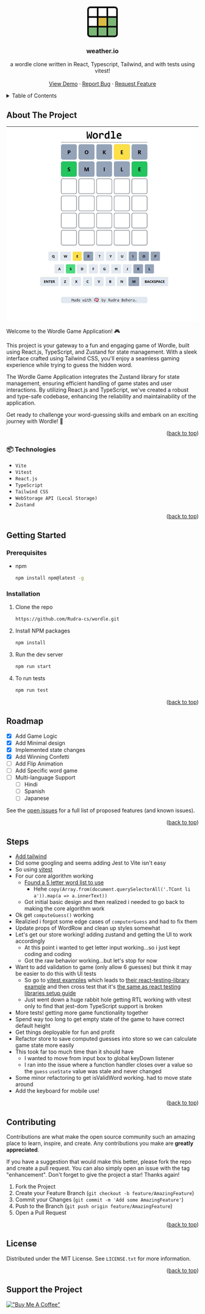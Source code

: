 <a name="readme-top"></a>

<!-- PROJECT LOGO -->
<br />
<div align="center">
  <a href="https://github.com/Rudra-cs/wordle">
    <img src="./public/wordle.svg" alt="Logo" width="80" height="80">
  </a>

  <h3 align="center">weather.io</h3>

  <p align="center">
    a wordle clone written in React, Typescript, Tailwind, and with tests using vitest!
    <br />
    <br />
    <a href="https://wordle-six-xi.vercel.app/">View Demo</a>
    ·
    <a href="https://github.com/Rudra-cs/wordle/issues">Report Bug</a>
    ·
    <a href="https://github.com/Rudra-cs/wordle/issues">Request Feature</a>
  </p>
</div>

<!-- TABLE OF CONTENTS -->
<details>
  <summary>Table of Contents</summary>
  <ol>
    <li>
      <a href="#about-the-project">About The Project</a>
      <ul>
        <li><a href="#technologies">Technologies</a></li>
      </ul>
    </li>
    <li>
      <a href="#getting-started">Getting Started</a>
      <ul>
        <li><a href="#prerequisites">Prerequisites</a></li>
        <li><a href="#installation">Installation</a></li>
      </ul>
    </li>
    <li><a href="#roadmap">Roadmap</a></li>
    <li><a href="#contributing">Contributing</a></li>
    <li><a href="#license">License</a></li>
    
  </ol>
</details>

<!-- ABOUT THE PROJECT -->

## About The Project

[![weather.io][product-screenshot]](https://github.com/Rudra-cs/wordle)

Welcome to the Wordle Game Application! 🎮

This project is your gateway to a fun and engaging game of Wordle, built using React.js, TypeScript, and Zustand for state management. With a sleek interface crafted using Tailwind CSS, you'll enjoy a seamless gaming experience while trying to guess the hidden word.

The Wordle Game Application integrates the Zustand library for state management, ensuring efficient handling of game states and user interactions. By utilizing React.js and TypeScript, we've created a robust and type-safe codebase, enhancing the reliability and maintainability of the application.

Get ready to challenge your word-guessing skills and embark on an exciting journey with Wordle! 🌟

<p align="right">(<a href="#readme-top">back to top</a>)</p>

### 📦 Technologies

-   `Vite`
-   `Vitest`
-   `React.js`
-   `TypeScript`
-   `Tailwind CSS`
-   `WebStorage API (Local Storage)`
-   `Zustand`

<p align="right">(<a href="#readme-top">back to top</a>)</p>

<!-- GETTING STARTED -->

## Getting Started

### Prerequisites

-   npm
    ```sh
    npm install npm@latest -g
    ```

### Installation

1. Clone the repo
    ```sh
    https://github.com/Rudra-cs/wordle.git
    ```
2. Install NPM packages
    ```sh
    npm install
    ```
3. Run the dev server
    ```sh
    npm run start
    ```
4. To run tests
    ```sh
    npm run test
    ```

<p align="right">(<a href="#readme-top">back to top</a>)</p>

<!-- ROADMAP -->

## Roadmap

-   [x] Add Game Logic
-   [x] Add Minimal design
-   [x] Implemented state changes
-   [x] Add Winning Confetti
-   [ ] Add Flip Animation
-   [ ] Add Specific word game
-   [ ] Multi-language Support
    -   [ ] Hindi
    -   [ ] Spanish
    -   [ ] Japanese

See the [open issues](https://github.com/Rudra-cs/weather.io/issues) for a full list of proposed features (and known issues).

<p align="right">(<a href="#readme-top">back to top</a>)</p>

## Steps

-   [Add tailwind](https://tailwindcss.com/docs/guides/vite)
-   Did some googling and seems adding Jest to Vite isn't easy
-   So using [vitest](https://vitest.dev/)
-   For our core algorithm working
    -   [Found a 5 letter word list to use](https://www.thefreedictionary.com/5-letter-words.htm)
        -   Hehe `copy(Array.from(document.querySelectorAll('.TCont li a')).map(a => a.innerText))`
    -   Got initial basic design and then realized i needed to go back to making the core algorithm work
-   Ok get `computeGuess()` working
-   Realizied i forgot some edge cases of `computerGuess` and had to fix them
-   Update props of WordRow and clean up styles somewhat
-   Let's get our store working! adding zustand and getting the UI to work accordingly
    -   At this point i wanted to get letter input working...so i just kept coding and coding
    -   Got the raw behavior working...but let's stop for now
-   Want to add validation to game (only allow 6 guesses) but think it may be easier to do this with UI tests
    -   So go to [vitest examples](https://vitest.dev/guide/#examples) which leads to [their react-testing-library example](https://github.com/vitest-dev/vitest/tree/main/examples/react-testing-lib) and then cross test that it's [the same as react testing libraries setup guide](https://testing-library.com/docs/react-testing-library/setup)
    -   Just went down a huge rabbit hole getting RTL working with vitest only to find that jest-dom TypeScript support is broken
-   More tests! getting more game functionality together
-   Spend way too long to get empty state of the game to have correct default height
-   Get things deployable for fun and profit
-   Refactor store to save computed guesses into store so we can calculate game state more easily
-   This took far too much time than it should have
    -   I wanted to move from input box to global keyDown listener
    -   I ran into the issue where a function handler closes over a value so the `guess` `useState` value was stale and never changed
-   Some minor refactoring to get isValidWord working. had to move state around
-   Add the keyboard for mobile use!

<p align="right">(<a href="#readme-top">back to top</a>)</p>

<!-- CONTRIBUTING -->

## Contributing

Contributions are what make the open source community such an amazing place to learn, inspire, and create. Any contributions you make are **greatly appreciated**.

If you have a suggestion that would make this better, please fork the repo and create a pull request. You can also simply open an issue with the tag "enhancement".
Don't forget to give the project a star! Thanks again!

1. Fork the Project
2. Create your Feature Branch (`git checkout -b feature/AmazingFeature`)
3. Commit your Changes (`git commit -m 'Add some AmazingFeature'`)
4. Push to the Branch (`git push origin feature/AmazingFeature`)
5. Open a Pull Request

<p align="right">(<a href="#readme-top">back to top</a>)</p>

<!-- LICENSE -->

## License

Distributed under the MIT License. See `LICENSE.txt` for more information.

<p align="right">(<a href="#readme-top">back to top</a>)</p>

<!-- Support -->

## Support the Project

[!["Buy Me A Coffee"](https://www.buymeacoffee.com/assets/img/custom_images/orange_img.png)](https://www.buymeacoffee.com/rudrabehera)

<!-- Links -->

[product-screenshot]: public/wordle-clone.jpg
